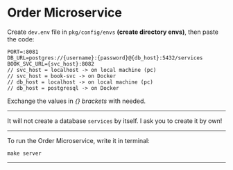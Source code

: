 # Order Microservice
Create `dev.env` file in `pkg/config/envs` __(create directory envs)__, then paste the code:

```env
PORT=:8081
DB_URL=postgres://{username}:{password}@{db_host}:5432/services
BOOK_SVC_URL={svc_host}:8082
// svc_host = localhost -> on local machine (pc)
// svc_host = book-svc -> on Docker
// db_host = localhost -> on local machine (pc)
// db_host = postgresql -> on Docker
```

Exchange the values in _{} brackets_ with needed.

---

It will not create a database `services` by itself. I ask you to create it by own!

---

To run the Order Microservice, write it in terminal:
```
make server
```

---
